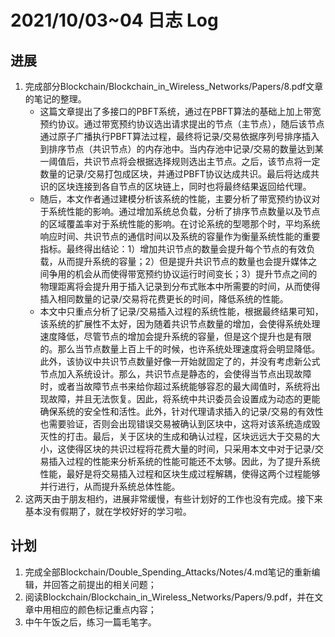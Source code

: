 # 2021/10/03~04 日志 Log

## 进展

1. 完成部分Blockchain/Blockchain_in_Wireless_Networks/Papers/8.pdf文章的笔记的整理。
   * 这篇文章提出了多接口的PBFT系统，通过在PBFT算法的基础上加上带宽预约协议。通过带宽预约协议选出请求提出的节点（主节点），随后该节点通过原子广播执行PBFT算法过程，最终将记录/交易依据序列号排序插入到排序节点（共识节点）的内存池中。当内存池中记录/交易的数量达到某一阈值后，共识节点将会根据选择规则选出主节点。之后，该节点将一定数量的记录/交易打包成区块，并通过PBFT协议达成共识。最后将达成共识的区块连接到各自节点的区块链上，同时也将最终结果返回给代理。
   * 随后，本文作者通过建模分析该系统的性能，主要分析了带宽预约协议对于系统性能的影响。通过增加系统总负载，分析了排序节点数量以及节点的区域覆盖率对于系统性能的影响。在讨论系统的型嗯那个时，平均系统响应时间、共识节点的通信时间以及系统的容量作为衡量系统性能的重要指标。最终得出结论：1）增加共识节点的数量会提升每个节点的有效负载，从而提升系统的容量；2）但是提升共识节点的数量也会提升媒体之间争用的机会从而使得带宽预约协议运行时间变长；3）提升节点之间的物理距离将会提升用于插入记录到分布式账本中所需要的时间，从而使得插入相同数量的记录/交易将花费更长的时间，降低系统的性能。
   * 本文中只重点分析了记录/交易插入过程的系统性能，根据最终结果可知，该系统的扩展性不太好，因为随着共识节点数量的增加，会使得系统处理速度降低，尽管节点的增加会提升系统的容量，但是这个提升也是有限的。那么当节点数量上百上千的时候，也许系统处理速度将会明显降低。此外，该协议中共识节点数量好像一开始就固定了的，并没有考虑新公式节点加入系统设计。那么，共识节点是静态的，会使得当节点出现故障时，或者当故障节点书来给你超过系统能够容忍的最大阈值时，系统将出现故障，并且无法恢复。因此，将系统中共识委员会设置成为动态的更能确保系统的安全性和活性。此外，针对代理请求插入的记录/交易的有效性也需要验证，否则会出现错误交易被确认到区块中，这将对该系统造成毁灭性的打击。最后，关于区块的生成和确认过程，区块远远大于交易的大小，这使得区块的共识过程将花费大量的时间，只采用本文中对于记录/交易插入过程的性能来分析系统的性能可能还不太够。因此，为了提升系统性能，最好是将交易插入过程和区块生成过程解耦，使得这两个过程能够并行进行，从而提升系统总体性能。
2. 这两天由于朋友相约，进展非常缓慢，有些计划好的工作也没有完成。接下来基本没有假期了，就在学校好好的学习啦。


## 计划

1. 完成全部Blockchain/Double_Spending_Attacks/Notes/4.md笔记的重新编辑，并回答之前提出的相关问题；
2. 阅读Blockchain/Blockchain_in_Wireless_Networks/Papers/9.pdf，并在文章中用相应的颜色标记重点内容；
3. 中午午饭之后，练习一篇毛笔字。